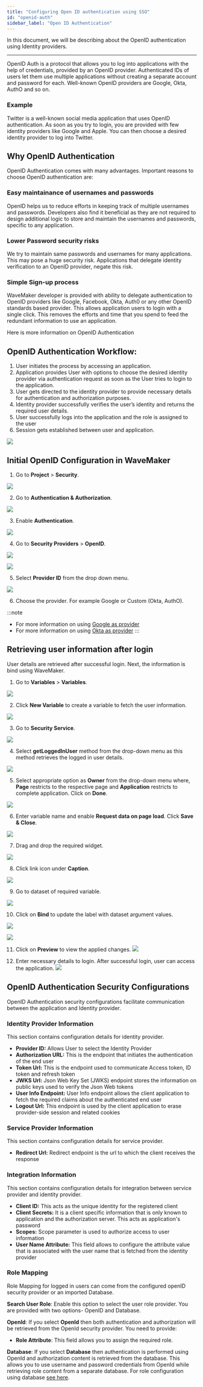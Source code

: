 ```yaml
---
title: "Configuring Open ID authentication using SSO"
id: "openid-auth"
sidebar_label: "Open ID Authentication"
---
```

In this document, we will be describing about the OpenID authentication using Identity providers.

---

OpenID Auth is a protocol that allows you to log into applications with the help of credentials, provided by an OpenID provider. Authenticated IDs of users let them use multiple applications without creating a separate account and password for each. Well-known OpenID providers are Google, Okta, AuthO and so on.

### Example

Twitter is a well-known social media application that uses OpenID authentication. As soon as you try to login, you are provided with few identity providers like Google and Apple. You can then choose a desired identity provider to log into Twitter.


## Why OpenID Authentication

OpenID Authentication comes with many advantages. Important reasons to choose OpenID authentication are:

### Easy maintainance of usernames and passwords

OpenID helps us to reduce efforts in keeping track of multiple usernames and passwords. Developers also find it beneficial as they are not required to design additional logic to store and maintain the usernames and passwords, specific to any application.


### Lower Password security risks

We try to maintain same passwords and usernames for many applications. This may pose a huge security risk. Applications that delegate identity verification to an OpenID provider, negate this risk. 

### Simple Sign-up process

WaveMaker developer is provided with ability to delegate authentication to OpenID providers like Google, Facebook, Okta, Auth0 or any other OpenID standards based provider. This allows application users to login with a single click. This removes the efforts and time that you spend to feed the redundant information to use an application.

Here is more information on OpenID Authentication

## OpenID Authentication Workflow: 

1. User initiates the process by accessing an application.	
2. Application provides User with options to choose the desired identity provider via authentication request as soon as the User tries to login to the application.
3. User gets directed to the identity provider to provide necessary details for authentication and authorization purposes.
4. Identity provider successfully verifies the user’s identity and returns the required user details.
5. User successfully logs into the application and the role is assigned to the user
6. Session gets established between user and application.

[![](/learn/assets/OpenID_Architecture.png)](/learn/assets/OpenID_Architecture.png)

## Initial OpenID Configuration in WaveMaker

1. Go to **Project** > **Security**.

[![](/learn/assets/wm_openid_1_f.png)](/learn/assets/wm_openid_1_f.png)

2. Go to **Authentication & Authorization**.

[![](/learn/assets/wm_openid_2_f.png)](/learn/assets/wm_openid_2_f.png)

3. Enable **Authentication**.

[![](/learn/assets/wm_openid_3_f.png)](/learn/assets/wm_openid_3_f.png)

4. Go to **Security Providers** > **OpenID**.

[![](/learn/assets/wm_openid_4_f.png)](/learn/assets/wm_openid_4_f.png)

[![](/learn/assets/wm_openid_5_f.png)](/learn/assets/wm_openid_5_f.png)

5. Select **Provider ID** from the drop down menu.

[![](/learn/assets/wm_openid_6_f.png)](/learn/assets/wm_openid_6_f.png)

6. Choose the provider. For example Google or Custom (Okta, AuthO).

:::note
- For more information on using [Google as provider](/learn/how-tos/implement-openid-google-provider) 
- For more information on using [Okta as provider](/learn/how-tos/implement-openid-okta-provider)
::: 


## Retrieving user information after login

User details are retrieved after successful login. Next, the information is bind using WaveMaker.

1. Go to **Variables** > **Variables**.

[![](/learn/assets/wm_openid_Bind1.png)](/learn/assets/wm_openid_Bind1.png)

2. Click **New Variable** to create a variable to fetch the user information.

[![](/learn/assets/wm_openid_Bind2.png)](/learn/assets/wm_openid_Bind2.png)

3. Go to **Security Service**.

[![](/learn/assets/wm_openid_Bind3.png)](/learn/assets/wm_openid_Bind3.png)

4. Select **getLoggedInUser** method from the drop-down menu as this method retrieves the logged in user details.

[![](/learn/assets/wm_openid_Bind4.png)](/learn/assets/wm_openid_Bind4.png)

5. Select appropriate option as **Owner** from the drop-down menu where, **Page** restricts to the respective page and **Application** restricts to complete application. Click on **Done**.

[![](/learn/assets/wm_openid_Bind5.png)](/learn/assets/wm_openid_Bind5.png)

6. Enter variable name and enable  **Request data on page load**. Click **Save & Close**.

[![](/learn/assets/wm_openid_Bind6.png)](/learn/assets/wm_openid_Bind6.png)

7. Drag and drop the required widget.

[![](/learn/assets/wm_openid_Bind7.png)](/learn/assets/wm_openid_Bind7.png)

8. Click link icon under **Caption**.

[![](/learn/assets/wm_openid_Bind8.png)](/learn/assets/wm_openid_Bind8.png)

9. Go to dataset of required variable.

[![](/learn/assets/wm_openid_Bind9.png)](/learn/assets/wm_openid_Bind9.png)

10. Click on **Bind** to update the label with dataset argument values.

[![](/learn/assets/wm_openid_Bind10.png)](/learn/assets/wm_openid_Bind10.png)

[![](/learn/assets/wm_openid_Bind11.png)](/learn/assets/wm_openid_Bind11.png)

11. Click on **Preview** to view the applied changes.
[![](/learn/assets/wm_openid_Bind12.png)](/learn/assets/wm_openid_Bind12.png)

12. Enter necessary details to login. After successful login, user can access the application.
[![](/learn/assets/wm_openid_Bind13.png)](/learn/assets/wm_openid_Bind13.png)


## OpenID Authentication Security Configurations

OpenID Authentication security configurations facilitate communication between the application and Identity provider.

### Identity Provider Information

This section contains configuration details for identity provider. 

- **Provider ID:** Allows User to select the Identity Provider
- **Authorization URL:** This is the endpoint that initiates the authentication of the end user
- **Token Url:** This is the endpoint used to communicate Access token, ID token and refresh token
- **JWKS Url:** Json Web Key Set (JWKS) endpoint stores the information on public keys used to verify the Json Web tokens
- **User Info Endpoint:** User Info endpoint allows the client application to fetch the required claims about the authenticated end user
- **Logout Url:** This endpoint is used by the client application to erase provider-side session and related cookies

### Service Provider Information

This section contains configuration details for service provider. 

- **Redirect Url:** Redirect endpoint is the url to which the client receives the response

### Integration Information

This section contains configuration details for integration between service provider and identity provider. 

- **Client ID:** This acts as the unique identity for the registered client
- **Client Secrets:** It is a client specific information that is only known to application and the authorization server. This acts as application's password
- **Scopes:** Scope parameter is used to authorize access to user information
- **User Name Attribute:** This field allows to configure the attribute value that is associated with the user name that is fetched from the identity provider	

### Role Mapping

Role Mapping for logged in users can come from the configured openID security provider or an imported Database.

**Search User Role**: Enable this option to select the user role provider. You are provided with two options- OpenID and Database.

**OpenId**: If you select **OpenId** then both authentication and authorization will be retrieved from the OpenId security provider. You need to provide:

- **Role Attribute**: This field allows you to assign the required role.

**Database**: If you select **Database** then authentication is performed using OpenId and authorization content is retrieved from the database. This allows you to use username and password credentials from OpenId while retrieving role content from a separate database. For role configuration using database [see here](/learn/app-development/app-security/authorization/#user-onboarding).



